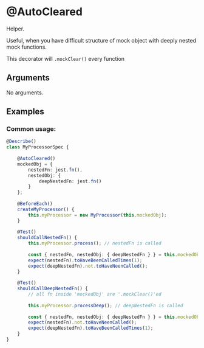# @AutoCleared

Helper.

Useful, when you have difficult structure of mock object with deeply nested mock functions.

This decorator will `.mockClear()` every function 

## Arguments

No arguments.

## Examples

### Common usage:

```typescript
@Describe()
class MyProcessorSpec {
    
    @AutoCleared()
    mockedObj = {
        nestedFn: jest.fn(),
        nestedObj: {
            deepNestedFn: jest.fn()
        }
    };
    
    @BeforeEach()
    createMyProcessor() {
        this.myProcessor = new MyProcessor(this.mockedObj);
    }
    
    @Test()
    shouldCallNestedFn() {
        this.myProcessor.process(); // nestedFn is called
        
        const { nestedFn, nestedObj: { deepNestedFn } } = this.mockedObj;
        expect(nestedFn).toHaveBeenCalledTimes(1);
        expect(deepNestedFn).not.toHaveNeenCalled();
    }
    
    @Test()
    shouldCallDeepNestedFn() {
        // all fn inside 'mockedObj' are '.mockClear()'ed
        
        this.myProcessor.processDeep(); // deepNestedFn is called
        
        const { nestedFn, nestedObj: { deepNestedFn } } = this.mockedObj;
        expect(nestedFn).not.toHaveNeenCalled();
        expect(deepNestedFn).toHaveBeenCalledTimes(1);
    }
}
```
